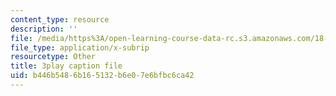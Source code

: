 ```yaml
---
content_type: resource
description: ''
file: /media/https%3A/open-learning-course-data-rc.s3.amazonaws.com/18-02sc-multivariable-calculus-fall-2010/b446b5486b165132b6e07e6bfbc6ca42_KXof0q88xbg.vtt
file_type: application/x-subrip
resourcetype: Other
title: 3play caption file
uid: b446b548-6b16-5132-b6e0-7e6bfbc6ca42
---
```

